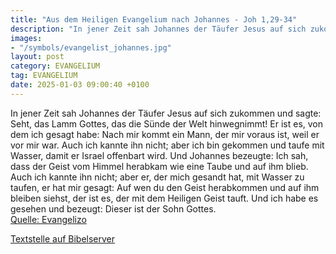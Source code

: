 ```yaml
---
title: "Aus dem Heiligen Evangelium nach Johannes - Joh 1,29-34"
description: "In jener Zeit sah Johannes der Täufer Jesus auf sich zukommen und sagte: Seht, das Lamm Gottes, das die Sünde der Welt hinwegnimmt! Er ist es, von dem ich gesagt habe: Nach mir kommt ein Mann, der mir voraus ist, weil er vor mir war. Auch ich kannte ihn nicht; aber ich bin gekomm...."
images:
- "/symbols/evangelist_johannes.jpg"
layout: post
category: EVANGELIUM
tag: EVANGELIUM
date: 2025-01-03 09:00:40 +0100
---
```

In jener Zeit sah Johannes der Täufer Jesus auf sich zukommen und sagte: Seht, das Lamm Gottes, das die Sünde der Welt hinwegnimmt!
Er ist es, von dem ich gesagt habe: Nach mir kommt ein Mann, der mir voraus ist, weil er vor mir war.
Auch ich kannte ihn nicht; aber ich bin gekommen und taufe mit Wasser, damit er Israel offenbart wird.<!--more-->
Und Johannes bezeugte: Ich sah, dass der Geist vom Himmel herabkam wie eine Taube und auf ihm blieb.
Auch ich kannte ihn nicht; aber er, der mich gesandt hat, mit Wasser zu taufen, er hat mir gesagt: Auf wen du den Geist herabkommen und auf ihm bleiben siehst, der ist es, der mit dem Heiligen Geist tauft.
Und ich habe es gesehen und bezeugt: Dieser ist der Sohn Gottes.<br>
[Quelle: Evangelizo](https://evangeliumtagfuertag.org/DE/gospel)

[Textstelle auf Bibelserver](https://www.bibleserver.com/EU/Johannes1,29-34)
